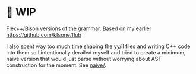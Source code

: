 # 🚧 WIP

Flex++/Bison versions of the grammar. Based on my earlier https://github.com/kfsone/flub

I also spent way too much time shaping the yy/ll files and writing C++ code into them so I
intentionally derailed myself and tried to create a minimum, naive version that would just
parse without worrying about AST construction for the moment. See [naive/](naive/).
